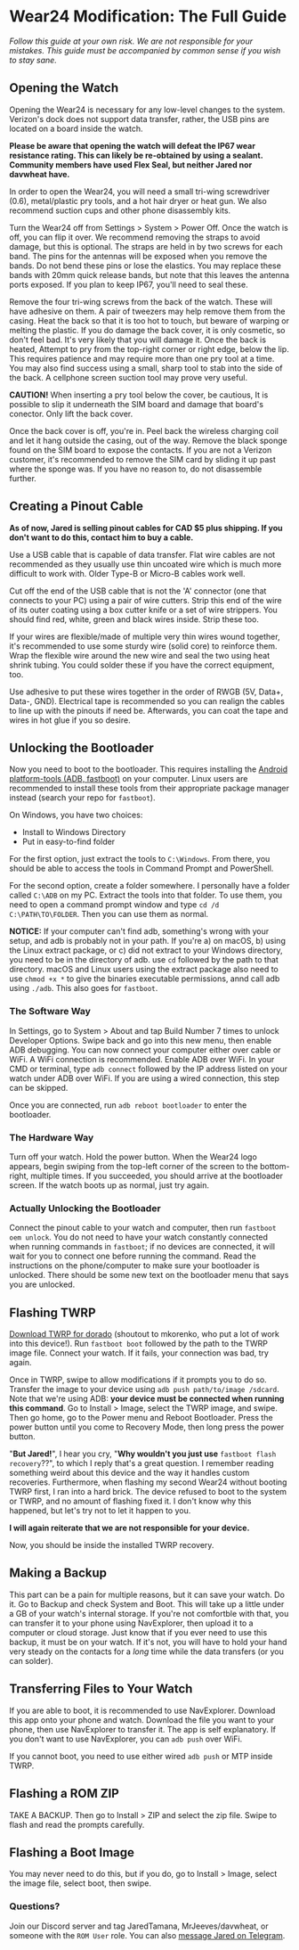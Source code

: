 # Wear24 Modification: The Full Guide

_*Follow this guide at your own risk. We are not responsible for your mistakes. This guide must be accompanied by common sense if you wish to stay sane.*_

## Opening the Watch

Opening the Wear24 is necessary for any low-level changes to the system. Verizon's dock does not support data transfer, rather, the USB pins are located on a board inside the watch.

**Please be aware that opening the watch will defeat the IP67 wear resistance rating. This can likely be re-obtained by using a sealant. Community members have used Flex Seal, but neither Jared nor davwheat have.**

In order to open the Wear24, you will need a small tri-wing screwdriver (0.6), metal/plastic pry tools, and a hot hair dryer or heat gun. We also recommend suction cups and other phone disassembly kits.

Turn the Wear24 off from Settings > System > Power Off. Once the watch is off, you can flip it over. We recommend removing the straps to avoid damage, but this is optional. The straps are held in by two screws for each band. The pins for the antennas will be exposed when you remove the bands. Do not bend these pins or lose the elastics. You may replace these bands with 20mm quick release bands, but note that this leaves the antenna ports exposed. If you plan to keep IP67, you'll need to seal these.

Remove the four tri-wing screws from the back of the watch. These will have adhesive on them. A pair of tweezers may help remove them from the casing. Heat the back so that it is too hot to touch, but beware of warping or melting the plastic. If you do damage the back cover, it is only cosmetic, so don't feel bad. It's very likely that you will damage it. Once the back is heated, Attempt to pry from the top-right corner or right edge, below the lip. This requires patience and may require more than one pry tool at a time. You may also find success using a small, sharp tool to stab into the side of the back. A cellphone screen suction tool may prove very useful.

**CAUTION!** When inserting a pry tool below the cover, be cautious, It is possible to slip it underneath the SIM board and damage that board's conector. Only lift the back cover.

Once the back cover is off, you're in. Peel back the wireless charging coil and let it hang outside the casing, out of the way. Remove the black sponge found on the SIM board to expose the contacts. If you are not a Verizon customer, it's recommended to remove the SIM card by sliding it up past where the sponge was. If you have no reason to, do not disassemble further.

## Creating a Pinout Cable

**As of now, Jared is selling pinout cables for CAD \$5 plus shipping. If you don't want to do this, contact him to buy a cable.**

Use a USB cable that is capable of data transfer. Flat wire cables are not recommended as they usually use thin uncoated wire which is much more difficult to work with. Older Type-B or Micro-B cables work well.

Cut off the end of the USB cable that is not the 'A' connector (one that connects to your PC) using a pair of wire cutters. Strip this end of the wire of its outer coating using a box cutter knife or a set of wire strippers. You should find red, white, green and black wires inside. Strip these too.

If your wires are flexible/made of multiple very thin wires wound together, it's recommended to use some sturdy wire (solid core) to reinforce them. Wrap the flexible wire around the new wire and seal the two using heat shrink tubing. You could solder these if you have the correct equipment, too.

Use adhesive to put these wires together in the order of RWGB (5V, Data+, Data-, GND). Electrical tape is recommended so you can realign the cables to line up with the pinouts if need be. Afterwards, you can coat the tape and wires in hot glue if you so desire.

## Unlocking the Bootloader

Now you need to boot to the bootloader. This requires installing the [Android platform-tools (ADB, fastboot)](https://developer.android.com/studio/releases/platform-tools) on your computer. Linux users are recommended to install these tools from their appropriate package manager instead (search your repo for `fastboot`).

On Windows, you have two choices:

- Install to Windows Directory
- Put in easy-to-find folder

For the first option, just extract the tools to `C:\Windows`. From there, you should be able to access the tools in Command Prompt and PowerShell.

For the second option, create a folder somewhere. I personally have a folder called `C:\ADB` on my PC. Extract the tools into that folder. To use them, you need to open a command prompt window and type `cd /d C:\PATH\TO\FOLDER`. Then you can use them as normal.

**NOTICE:** If your computer can't find adb, something's wrong with your setup, and adb is probably not in your path. If you're a) on macOS, b) using the Linux extract package, or c) did not extract to your Windows directory, you need to be in the directory of adb. use `cd` followed by the path to that directory. macOS and Linux users using the extract package also need to use `chmod +x *` to give the binaries executable permissions, annd call adb using `./adb`. This also goes for `fastboot`.

### The Software Way

In Settings, go to System > About and tap Build Number 7 times to unlock Developer Options. Swipe back and go into this new menu, then enable ADB debugging. You can now connect your computer either over cable or WiFi. A WiFi connection is recommended. Enable ADB over WiFi. In your CMD or terminal, type `adb connect` followed by the IP address listed on your watch under ADB over WiFi. If you are using a wired connection, this step can be skipped.

Once you are connected, run `adb reboot bootloader` to enter the bootloader.

### The Hardware Way

Turn off your watch. Hold the power button. When the Wear24 logo appears, begin swiping from the top-left corner of the screen to the bottom-right, multiple times. If you succeeded, you should arrive at the bootloader screen. If the watch boots up as normal, just try again.

### Actually Unlocking the Bootloader

Connect the pinout cable to your watch and computer, then run `fastboot oem unlock`. You do not need to have your watch constantly connected when running commands in `fastboot`; if no devices are connected, it will wait for you to connect one before running the command. Read the instructions on the phone/computer to make sure your bootloader is unlocked. There should be some new text on the bootloader menu that says you are unlocked.

## Flashing TWRP

[Download TWRP for dorado](https://twrp.me/quanta/verizonwear24.html) (shoutout to mkorenko, who put a lot of work into this device!). Run `fastboot boot` followed by the path to the TWRP image file. Connect your watch. If it fails, your connection was bad, try again.

Once in TWRP, swipe to allow modifications if it prompts you to do so. Transfer the image to your device using `adb push path/to/image /sdcard`. Note that we're using ADB: **your device must be connected when running this command**. Go to Install > Image, select the TWRP image, and swipe. Then go home, go to the Power menu and Reboot Bootloader. Press the power button until you come to Recovery Mode, then long press the power button.

"**But Jared!**", I hear you cry, "**Why wouldn't you just use** `fastboot flash recovery`??", to which I reply that's a great question. I remember reading something weird about this device and the way it handles custom recoveries. Furthermore, when flashing my second Wear24 without booting TWRP first, I ran into a hard brick. The device refused to boot to the system or TWRP, and no amount of flashing fixed it. I don't know why this happened, but let's try not to let it happen to you.

**I will again reiterate that we are not responsible for your device.**

Now, you should be inside the installed TWRP recovery.

## Making a Backup

This part can be a pain for multiple reasons, but it can save your watch. Do it. Go to Backup and check System and Boot. This will take up a little under a GB of your watch's internal storage. If you're not comfortble with that, you can transfer it to your phone using NavExplorer, then upload it to a computer or cloud storage. Just know that if you ever need to use this backup, it must be on your watch. If it's not, you will have to hold your hand very steady on the contacts for a _long_ time while the data transfers (or you can solder).

## Transferring Files to Your Watch

If you are able to boot, it is recommended to use NavExplorer. Download this app onto your phone and watch. Download the file you want to your phone, then use NavExplorer to transfer it. The app is self explanatory. If you don't want to use NavExplorer, you can `adb push` over WiFi.

If you cannot boot, you need to use either wired `adb push` or MTP inside TWRP.

## Flashing a ROM ZIP

TAKE A BACKUP. Then go to Install > ZIP and select the zip file. Swipe to flash and read the prompts carefully.

## Flashing a Boot Image

You may never need to do this, but if you do, go to Install > Image, select the image file, select boot, then swipe.

### Questions?

Join our Discord server and tag JaredTamana, MrJeeves/davwheat, or someone with the `ROM User` role. You can also [message Jared on Telegram](https://t.me/BarkIAmDoggo).
